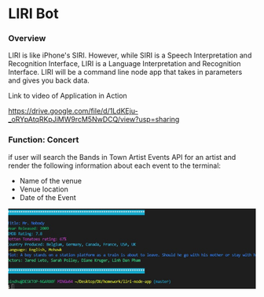 # LIRI Bot 
<h3>Overview</h3> 
LIRI is like iPhone's SIRI. However, while SIRI is a Speech Interpretation and Recognition Interface, LIRI is a Language Interpretation and Recognition Interface. LIRI will be a command line node app that takes in parameters and gives you back data.

Link to video of Application in Action

https://drive.google.com/file/d/1LdKEju-_oRYpAtqRKpJiMW9rcM5NwDCQ/view?usp=sharing

<h3>Function: Concert</h3>
if user will search the Bands in Town Artist Events API for an artist and render the following information about each event to the terminal:

<ul>
<li>Name of the venue</li>
<li>Venue location</li>
<li>Date of the Event</li>

</ul>










![GitHub Logo](image/Screenshot_1.jpg)
<!-- Format: ![Alt Text](https://drive.google.com/file/d/1LdKEju-_oRYpAtqRKpJiMW9rcM5NwDCQ/view?usp=sharing) -->



